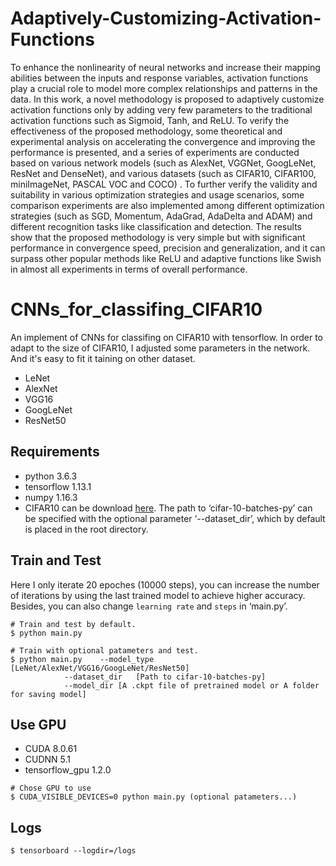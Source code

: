 # Adaptively-Customizing-Activation-Functions
To enhance the nonlinearity of neural networks and increase their mapping abilities between the inputs and response variables, activation functions play a crucial role to model more complex relationships and patterns in the data. In this work, a novel methodology is proposed to adaptively customize activation functions only by adding very few parameters to the traditional activation functions such as Sigmoid, Tanh, and ReLU. To verify the effectiveness of the proposed methodology, some theoretical and experimental analysis on accelerating the convergence and improving the performance is presented, and a series of experiments are conducted based on various network models (such as AlexNet, VGGNet, GoogLeNet, ResNet and DenseNet), and various datasets (such as CIFAR10, CIFAR100, miniImageNet, PASCAL VOC and COCO) . To further verify the validity and suitability in various optimization strategies and usage scenarios, some comparison experiments are also implemented among different optimization strategies (such as SGD, Momentum, AdaGrad, AdaDelta and ADAM) and different recognition tasks like classification and detection. The results show that the proposed methodology is very simple but with significant performance in convergence speed, precision and generalization, and it can surpass other popular methods like ReLU and adaptive functions like Swish in almost all experiments in terms of overall performance.


# CNNs_for_classifing_CIFAR10

An implement of CNNs for classifing on CIFAR10 with tensorflow. In order to adapt to the size of CIFAR10, I adjusted some parameters in the network. And it's easy to fit it taining on other dataset. 

- LeNet
- AlexNet
- VGG16
- GoogLeNet
- ResNet50

## Requirements

- python 3.6.3
- tensorflow 1.13.1
- numpy 1.16.3
- CIFAR10 can be download [here][1]. The path to ‘cifar-10-batches-py’ can be specified with the optional parameter ‘--dataset_dir’, which by default is placed in the root directory.

## Train and Test

Here I only iterate 20 epoches (10000 steps), you can increase the number of iterations by using the last trained model to achieve higher accuracy. Besides, you can also change `learning rate` and `steps` in ‘main.py’.

```
# Train and test by default.
$ python main.py

# Train with optional patameters and test.
$ python main.py	--model_type	[LeNet/AlexNet/VGG16/GoogLeNet/ResNet50] 
			--dataset_dir	[Path to cifar-10-batches-py] 
			--model_dir	[A .ckpt file of pretrained model or A folder for saving model] 
```

## Use GPU

- CUDA 8.0.61
- CUDNN 5.1
- tensorflow_gpu 1.2.0

```
# Chose GPU to use
$ CUDA_VISIBLE_DEVICES=0 python main.py (optional patameters...)
```

## Logs

```
$ tensorboard --logdir=/logs
```

  [1]: https://www.cs.toronto.edu/~kriz/cifar.html

